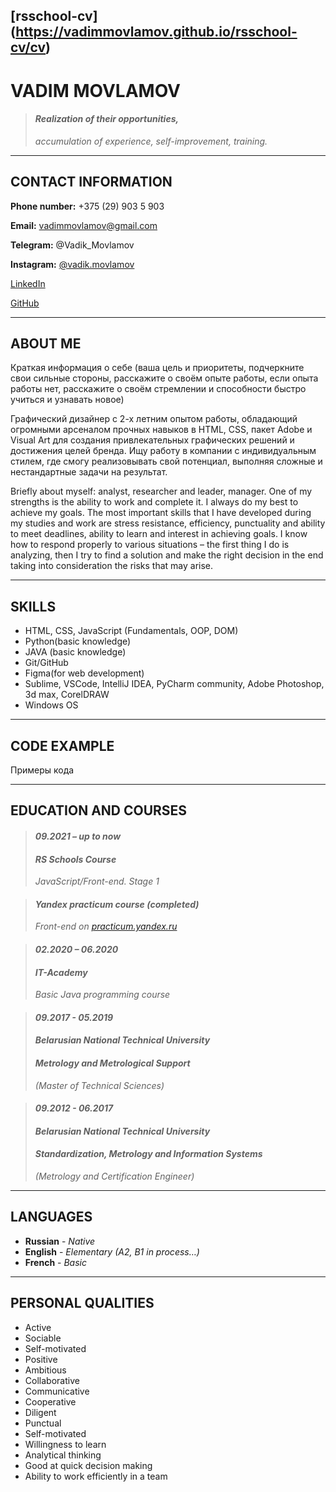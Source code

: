 [rsschool-cv] (https://vadimmovlamov.github.io/rsschool-cv/cv)
---
# **VADIM MOVLAMOV**

> #### *Realization of their opportunities,* 
> *accumulation of experience, self-improvement, training.*
---
## CONTACT INFORMATION

**Phone number:** +375 (29) 903 5 903

**Email:** <vadimmovlamov@gmail.com>

**Telegram:** @Vadik_Movlamov

**Instagram:** [@vadik.movlamov](https://www.instagram.com/invites/contact/?i=i7l5vq5l4q8y&utm_content=md0ey5j)

[LinkedIn](https://www.linkedin.com/in/vadim-movlamov-b81b5b202)


[GitHub](https://github.com/vadimmovlamov)

---
## ABOUT ME
Краткая информация о себе (ваша цель и приоритеты, подчеркните свои сильные стороны, расскажите о своём опыте работы, если опыта работы нет, расскажите о своём стремлении и способности быстро учиться и узнавать новое)

Графический дизайнер с 2-х летним опытом работы, обладающий огромными арсеналом прочных навыков в HTML, CSS, пакет Adobe и Visual Art для создания привлекательных графических решений и достижения целей бренда. Ищу работу в компании с индивидуальным стилем, где смогу реализовывать свой потенциал, выполняя сложные и нестандартные задачи на результат. 

Briefly about myself: analyst, researcher and leader, manager. One of my strengths is the ability to work and complete it. I always do my best to achieve my goals. The most important skills that I have developed during my studies and work are stress resistance, efficiency, punctuality and ability to meet deadlines, ability to learn and interest in achieving goals.
I know how to respond properly to various situations – the first  thing I do is analyzing, then I try to find a solution and  make the right decision in the end taking into consideration the risks that may arise.

---
## SKILLS
* HTML, CSS, JavaScript (Fundamentals, OOP, DOM)
* Python(basic knowledge)
* JAVA (basic knowledge)
* Git/GitHub
* Figma(for web development)
* Sublime, VSCode, IntelliJ IDEA, PyCharm community, Adobe Photoshop, 3d max, CorelDRAW 
* Windows OS
---
## CODE EXAMPLE
Примеры кода

---
## EDUCATION AND COURSES

> #### *09.2021 – up to now* 
> #### ***RS Schools Course***
>*JavaScript/Front-end. Stage 1*

> #### ***Yandex practicum course*** *(completed)*
>*Front-end on [practicum.yandex.ru](https://practicum.yandex.ru)*

> #### *02.2020 – 06.2020* 
> #### ***IT-Academy***
>*Basic Java programming course*

> #### *09.2017 - 05.2019*
> #### ***Belarusian National Technical University***
> #### *Metrology and Metrological Support*
> *(Master of Technical Sciences)*
  
> #### *09.2012 - 06.2017*
> #### ***Belarusian National Technical University***
> #### *Standardization, Metrology and Information Systems*
> *(Metrology and Certification Engineer)*
---
## LANGUAGES 

* **Russian** - *Native*
* **English** - *Elementary (A2, B1 in process…)*
* **French** - *Basic*
---
## PERSONAL QUALITIES
* Active 
* Sociable 
* Self-motivated
* Positive 
* Ambitious
* Collaborative 
* Communicative
* Cooperative 
* Diligent 
* Punctual 
* Self-motivated
* Willingness to learn
* Analytical thinking
* Good at quick decision making 
* Ability to work efficiently in a team
